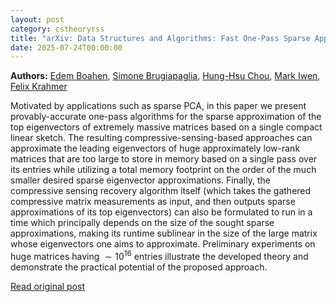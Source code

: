 ```yaml
---
layout: post
category: cstheoryrss
title: "arXiv: Data Structures and Algorithms: Fast One-Pass Sparse Approximation of the Top Eigenvectors of Huge"
date: 2025-07-24T00:00:00
---
```


**Authors:** [Edem Boahen](https://dblp.uni-trier.de/search?q=Edem+Boahen), [Simone Brugiapaglia](https://dblp.uni-trier.de/search?q=Simone+Brugiapaglia), [Hung-Hsu Chou](https://dblp.uni-trier.de/search?q=Hung-Hsu+Chou), [Mark Iwen](https://dblp.uni-trier.de/search?q=Mark+Iwen), [Felix Krahmer](https://dblp.uni-trier.de/search?q=Felix+Krahmer)

Motivated by applications such as sparse PCA, in this paper we present
provably-accurate one-pass algorithms for the sparse approximation of the top
eigenvectors of extremely massive matrices based on a single compact linear
sketch. The resulting compressive-sensing-based approaches can approximate the
leading eigenvectors of huge approximately low-rank matrices that are too large
to store in memory based on a single pass over its entries while utilizing a
total memory footprint on the order of the much smaller desired sparse
eigenvector approximations. Finally, the compressive sensing recovery algorithm
itself (which takes the gathered compressive matrix measurements as input, and
then outputs sparse approximations of its top eigenvectors) can also be
formulated to run in a time which principally depends on the size of the sought
sparse approximations, making its runtime sublinear in the size of the large
matrix whose eigenvectors one aims to approximate. Preliminary experiments on
huge matrices having $\sim 10^{16}$ entries illustrate the developed theory and
demonstrate the practical potential of the proposed approach.

[Read original post](http://arxiv.org/abs/2507.17036v1)
